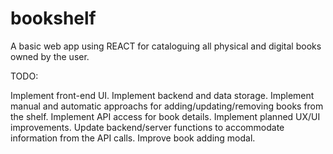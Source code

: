 # bookshelf
A basic web app using REACT for cataloguing all physical and digital books owned by the user.


TODO:

Implement front-end UI.
Implement backend and data storage. 
Implement manual and automatic approachs for adding/updating/removing books from the shelf. 
Implement API access for book details. 
Implement planned UX/UI improvements.
Update backend/server functions to accommodate information from the API calls. 
Improve book adding modal.

